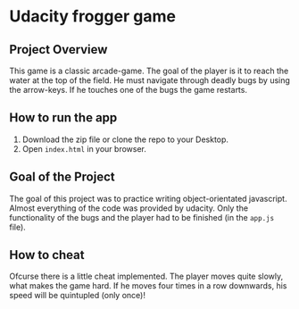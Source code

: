 # Udacity frogger game

## Project Overview

This game is a classic arcade-game. The goal of the player is it to reach the water at the top of the field. He must navigate through deadly bugs by using the arrow-keys. If he touches one of the bugs the game restarts. 

## How to run the app

1. Download the zip file or clone the repo to your Desktop.
2. Open `index.html` in your browser.

## Goal of the Project

The goal of this project was to practice writing object-orientated javascript. Almost everything of the code was provided by udacity. Only the functionality of the bugs and the player had to be finished (in the `app.js` file).

## How to cheat

Ofcurse there is a little cheat implemented. The player moves quite slowly, what makes the game hard. If he moves four times in a row downwards, his speed will be quintupled (only once)! 